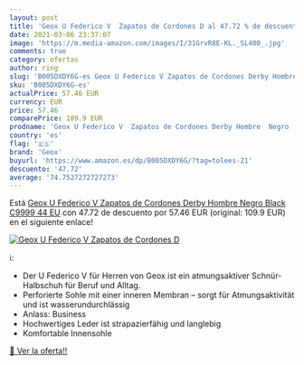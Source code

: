 ```yaml
---
layout: post
title: 'Geox U Federico V  Zapatos de Cordones D al 47.72 % de descuento'
date: 2021-03-06 23:37:07
image: 'https://m.media-amazon.com/images/I/31GrvR8E-KL._SL400_.jpg'
comments: true
category: ofertas
author: ring
slug: 'B005DXDY6G-es Geox U Federico V Zapatos de Cordones Derby Hombre Negro...'
sku: 'B005DXDY6G-es'
actualPrice: 57.46 EUR
currency: EUR
price: 57.46
comparePrice: 109.9 EUR
prodname: 'Geox U Federico V  Zapatos de Cordones Derby Hombre  Negro  Black C9999   44 EU'
country: 'es'
flag: '🇪🇸'
brand: 'Geox'
buyurl: 'https://www.amazon.es/dp/B005DXDY6G/?tag=tolees-21'
descuento: '47.72'
average: '74.7527272727273'
---
```


Está [Geox U Federico V  Zapatos de Cordones Derby Hombre  Negro  Black C9999   44 EU](https://www.amazon.es/dp/B005DXDY6G/?tag=tolees-21) con 47.72 de descuento por 57.46 EUR (original: 109.9 EUR) en el siguiente enlace!

[![Geox U Federico V  Zapatos de Cordones D](https://m.media-amazon.com/images/I/31GrvR8E-KL._SL400_.jpg)](https://www.amazon.es/dp/B005DXDY6G/?tag=tolees-21)

ℹ️:

- Der U Federico V für Herren von Geox ist ein atmungsaktiver Schnür-Halbschuh für Beruf und Alltag.
- Perforierte Sohle mit einer inneren Membran – sorgt für Atmungsaktivität und ist wasserundurchlässig
- Anlass: Business
- Hochwertiges Leder ist strapazierfähig und langlebig
- Komfortable Innensohle

[🛒 Ver la oferta!!](https://www.amazon.es/dp/B005DXDY6G/?tag=tolees-21)
